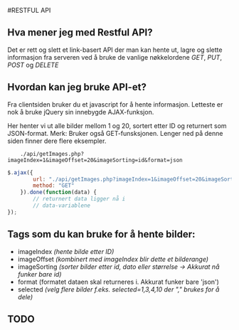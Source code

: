 #RESTFUL API

## Hva mener jeg med Restful API?

Det er rett og slett et link-basert API der man kan hente ut, lagre og slette
informasjon fra serveren ved å bruke de vanlige nøkkelordene *GET*, *PUT*, *POST* og *DELETE*

## Hvordan kan jeg bruke API-et?

Fra clientsiden bruker du et javascript for å hente informasjon. Letteste er nok å bruke jQuery sin
innebygde AJAX-funksjon.

Her henter vi ut alle bilder mellom 1 og 20, sortert etter ID og returnert som JSON-format.
Merk: Bruker også GET-funsksjonen. Lenger ned på denne siden finner dere flere eksempler.
```
	./api/getImages.php?imageIndex=1&imageOffset=20&imageSorting=id&format=json
```

```javascript
$.ajax({
		url: "./api/getImages.php?imageIndex=1&imageOffset=20&imageSorting=id&format=json",
		method: "GET"
	}).done(function(data) {
		// returnert data ligger nå i
		// data-variablene
});
```


## Tags som du kan bruke for å hente bilder:
- imageIndex *(hente bilde etter ID)*
- imageOffset *(kombinert med imageIndex blir dette et bilderange)*
- imageSorting *(sorter bilder etter id, dato eller størrelse -> Akkurat nå funker bare id)*
- format (formatet dataen skal returneres i. Akkurat funker bare 'json')
- selected *(velg flere bilder f.eks. selected=1,3,4,10 der "," brukes for å dele)*

## TODO


